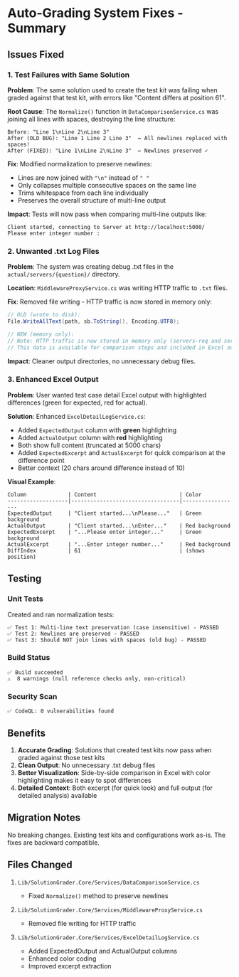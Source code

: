 # Auto-Grading System Fixes - Summary

## Issues Fixed

### 1. Test Failures with Same Solution
**Problem**: The same solution used to create the test kit was failing when graded against that test kit, with errors like "Content differs at position 61".

**Root Cause**: The `Normalize()` function in `DataComparisonService.cs` was joining all lines with spaces, destroying the line structure:
```
Before: "Line 1\nLine 2\nLine 3"
After (OLD BUG): "Line 1 Line 2 Line 3"  ← All newlines replaced with spaces!
After (FIXED): "Line 1\nLine 2\nLine 3"  ← Newlines preserved ✓
```

**Fix**: Modified normalization to preserve newlines:
- Lines are now joined with `"\n"` instead of `" "`
- Only collapses multiple consecutive spaces on the same line
- Trims whitespace from each line individually
- Preserves the overall structure of multi-line output

**Impact**: Tests will now pass when comparing multi-line outputs like:
```
Client started, connecting to Server at http://localhost:5000/
Please enter integer number : 
```

### 2. Unwanted .txt Log Files
**Problem**: The system was creating debug .txt files in the `actual/servers/{question}/` directory.

**Location**: `MiddlewareProxyService.cs` was writing HTTP traffic to `.txt` files.

**Fix**: Removed file writing - HTTP traffic is now stored in memory only:
```csharp
// OLD (wrote to disk):
File.WriteAllText(path, sb.ToString(), Encoding.UTF8);

// NEW (memory only):
// Note: HTTP traffic is now stored in memory only (servers-req and servers-resp namespaces)
// This data is available for comparison steps and included in Excel output when tests fail
```

**Impact**: Cleaner output directories, no unnecessary debug files.

### 3. Enhanced Excel Output
**Problem**: User wanted test case detail Excel output with highlighted differences (green for expected, red for actual).

**Solution**: Enhanced `ExcelDetailLogService.cs`:
- Added `ExpectedOutput` column with **green** highlighting
- Added `ActualOutput` column with **red** highlighting  
- Both show full content (truncated at 5000 chars)
- Added `ExpectedExcerpt` and `ActualExcerpt` for quick comparison at the difference point
- Better context (20 chars around difference instead of 10)

**Visual Example**:
```
Column             | Content                          | Color
-------------------|----------------------------------|------------------
ExpectedOutput     | "Client started...\nPlease..."   | Green background
ActualOutput       | "Client started...\nEnter..."    | Red background
ExpectedExcerpt    | "...Please enter integer..."     | Green background
ActualExcerpt      | "...Enter integer number..."     | Red background
DiffIndex          | 61                               | (shows position)
```

## Testing

### Unit Tests
Created and ran normalization tests:
```
✅ Test 1: Multi-line text preservation (case insensitive) - PASSED
✅ Test 2: Newlines are preserved - PASSED
✅ Test 3: Should NOT join lines with spaces (old bug) - PASSED
```

### Build Status
```
✅ Build succeeded
⚠️  8 warnings (null reference checks only, non-critical)
```

### Security Scan
```
✅ CodeQL: 0 vulnerabilities found
```

## Benefits

1. **Accurate Grading**: Solutions that created test kits now pass when graded against those test kits
2. **Clean Output**: No unnecessary .txt debug files
3. **Better Visualization**: Side-by-side comparison in Excel with color highlighting makes it easy to spot differences
4. **Detailed Context**: Both excerpt (for quick look) and full output (for detailed analysis) available

## Migration Notes

No breaking changes. Existing test kits and configurations work as-is. The fixes are backward compatible.

## Files Changed

1. `Lib/SolutionGrader.Core/Services/DataComparisonService.cs`
   - Fixed `Normalize()` method to preserve newlines
   
2. `Lib/SolutionGrader.Core/Services/MiddlewareProxyService.cs`
   - Removed file writing for HTTP traffic
   
3. `Lib/SolutionGrader.Core/Services/ExcelDetailLogService.cs`
   - Added ExpectedOutput and ActualOutput columns
   - Enhanced color coding
   - Improved excerpt extraction
